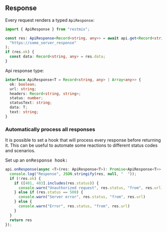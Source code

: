 ## Response

Every request renders a typed `ApiResponse`:

```ts
import { ApiResponse } from "restmix";

const res: ApiResponse<Record<string, any>> = await api.get<Record<string, any>>(
  "https://some_server_response"
);
if (res.ok) {
  const data: Record<string, any> = res.data;
}
```

Api response type:

```ts
interface ApiResponse<T = Record<string, any> | Array<any>> {
  ok: boolean;
  url: string;
  headers: Record<string, string>;
  status: number;
  statusText: string;
  data: T;
  text: string;
}
```

### Automatically process all responses

It is possible to set a hook that will process every response before returning
it. This can be useful to automate some reactions to different status codes and
scenarios. 

Set up an <kbd>onResponse<kbd> hook:

```ts
api.onResponse(async <T>(res: ApiResponse<T>): Promise<ApiResponse<T>> => {
  console.log("Response", JSON.stringify(res, null, "  "));
  if (!res.ok) {
    if ([401, 403].includes(res.status)) {
      console.warn("Unauthorized request", res.status, "from", res.url)
    } else if (res.status == 500) {
      console.warn("Server error", res.status, "from", res.url)
    } else {
      console.warn("Error", res.status, "from", res.url)
    }
  }
  return res
});
```

